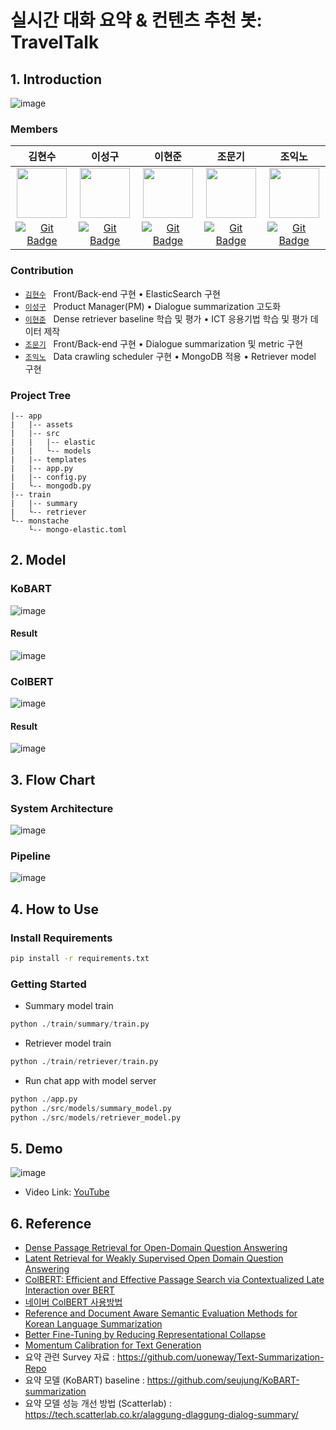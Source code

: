 # 실시간 대화 요약 & 컨텐츠 추천 봇: TravelTalk


## 1. Introduction

![image](https://user-images.githubusercontent.com/28976334/217152562-3f970d1e-6b69-460e-8cd1-01c0c1409c1a.png)


### Members

|김현수|이성구|이현준|조문기|조익노|
|:---:|:---:|:---:|:---:|:---:|
| <img src='https://avatars.githubusercontent.com/u/97166760?v=4' height=80 width=80px></img> | <img src='https://avatars.githubusercontent.com/u/33012030?v=4' height=80 width=80px></img> | <img src='https://avatars.githubusercontent.com/u/87929279?v=4' height=80 width=80px></img> | <img src='https://avatars.githubusercontent.com/u/28976334?v=4' height=80 width=80px></img> | <img src='https://avatars.githubusercontent.com/u/49403520?v=4' height=80 width=80px></img> |
| [![Git Badge](http://img.shields.io/badge/-Github-black?style=flat-square&logo=github)](https://github.com/khs0415p) | [![Git Badge](http://img.shields.io/badge/-Github-black?style=flat-square&logo=github)](https://github.com/papari1123) | [![Git Badge](http://img.shields.io/badge/-Github-black?style=flat-square&logo=github)](https://github.com/coderJoon) | [![Git Badge](http://img.shields.io/badge/-Github-black?style=flat-square&logo=github)](https://github.com/siryuon) | [![Git Badge](http://img.shields.io/badge/-Github-black?style=flat-square&logo=github)](https://github.com/iknocho) |

### Contribution

- [`김현수`](https://github.com/khs0415p) &nbsp; Front/Back-end 구현 • ElasticSearch 구현
- [`이성구`](https://github.com/papari1123) &nbsp; Product Manager(PM) • Dialogue summarization 고도화
- [`이현준`](https://github.com/coderJoon) &nbsp; Dense retriever baseline 학습 및 평가 • ICT 응용기법 학습 및 평가 데이터 제작
- [`조문기`](https://github.com/siryuon) &nbsp; Front/Back-end 구현 • Dialogue summarization 및 metric 구현
- [`조익노`](https://github.com/iknocho) &nbsp; Data crawling scheduler 구현 • MongoDB 적용 • Retriever model 구현

### Project Tree

```
|-- app
|   |-- assets
|   |-- src
|   |   |-- elastic
|   |   └-- models
|   |-- templates
|   |-- app.py
|   |-- config.py
|   └-- mongodb.py
|-- train
|   |-- summary
|   └-- retriever
└-- monstache
    └-- mongo-elastic.toml
```

## 2. Model

### KoBART
![image](https://user-images.githubusercontent.com/28976334/217154805-074a1273-57d5-4a8b-a5ec-7a5bf6d0f78e.png)
#### Result
![image](https://user-images.githubusercontent.com/28976334/217692822-873a5243-a78b-4d94-8ba8-75e3465a6147.png)

### ColBERT
![image](https://user-images.githubusercontent.com/28976334/217154876-e0783607-28ef-489c-903b-841923acb695.png)
#### Result
![image](https://user-images.githubusercontent.com/28976334/217692905-5b401b6a-a82a-4359-b55f-adbe1a0b6b5c.png)

## 3. Flow Chart

### System Architecture

![image](https://user-images.githubusercontent.com/28976334/217692565-47e03ab8-0eb9-4187-ad1f-bbd61a274c59.png)

### Pipeline

![image](https://user-images.githubusercontent.com/28976334/217154026-2a9beaa8-0863-4df4-b3aa-8e57ef452e9f.png)

## 4. How to Use

### Install Requirements

```bash
pip install -r requirements.txt
```

### Getting Started

- Summary model train
```python
python ./train/summary/train.py
```

- Retriever model train
```python
python ./train/retriever/train.py
```

- Run chat app with model server
```python
python ./app.py
python ./src/models/summary_model.py
python ./src/models/retriever_model.py
```


## 5. Demo 
![image](https://user-images.githubusercontent.com/28976334/217154127-3c9c578d-63d2-486d-8ecf-fce637c39e29.png)
- Video Link: [YouTube](https://youtu.be/byFroRoArCY)

## 6. Reference
- [Dense Passage Retrieval for Open-Domain Question Answering](https://arxiv.org/pdf/2004.04906.pdf)
- [Latent Retrieval for Weakly Supervised Open Domain Question Answering](https://arxiv.org/pdf/1906.00300.pdf)
- [ColBERT: Efficient and Effective Passage Search via Contextualized Late Interaction over BERT](https://arxiv.org/pdf/2004.12832.pdf)
- [네이버 ColBERT 사용방법](https://tv.naver.com/v/23650668)
- [Reference and Document Aware Semantic Evaluation Methods for Korean Language Summarization](https://arxiv.org/pdf/2005.03510.pdf)
- [Better Fine-Tuning by Reducing Representational Collapse](https://arxiv.org/pdf/2008.03156.pdf)
- [Momentum Calibration for Text Generation](https://arxiv.org/pdf/2212.04257v1.pdf)
- 요약 관련 Survey 자료 : https://github.com/uoneway/Text-Summarization-Repo
- 요약 모델 (KoBART) baseline : https://github.com/seujung/KoBART-summarization
- 요약 모델 성능 개선 방법 (Scatterlab) : https://tech.scatterlab.co.kr/alaggung-dlaggung-dialog-summary/ 

